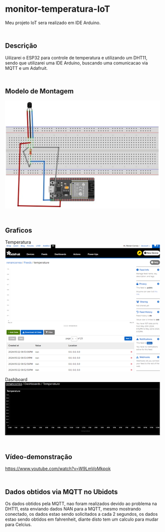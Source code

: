 # monitor-temperatura-IoT
Meu projeto IoT sera realizado em IDE Arduino.

## <br> Descrição
Uilizarei o ESP32 para controle de temperatura e utilizando um DHT11, sendo que utilizarei
uma IDE Arduino, buscando uma comunicacao via MQTT e um Adafruit.

## <br> Modelo de Montagem 

![image](/fotos/prototipo.png)

## <br> Graficos

Temperatura
![image](/fotos/temperature.png)

Dashboard
![image](/fotos/dashboardTemperatura.png)

## <br> Vídeo-demonstração

https://www.youtube.com/watch?v=W9LmVoMkpok

## <br> Dados obtidos via MQTT no Ubidots

Os dados obtidos pela MQTT, nao foram realizados devido ao problema na DHT11, esta enviando dados NAN para a MQTT, mesmo mostrando conectado, os dados estao sendo solicitados a cada 2 segundos, os dados estao sendo obtidos em fahrenheit, diante disto tem um calculo para mudar para Celcius.
